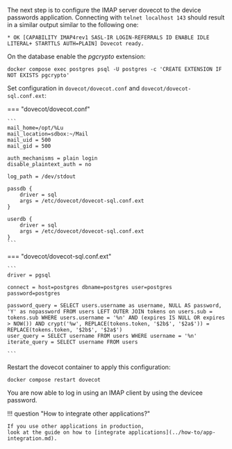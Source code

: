 The next step is to configure the IMAP server dovecot to the device passwords application.
Connecting with `telnet localhost 143` should result in a similar output similar to the following one:

```shell
* OK [CAPABILITY IMAP4rev1 SASL-IR LOGIN-REFERRALS ID ENABLE IDLE LITERAL+ STARTTLS AUTH=PLAIN] Dovecot ready.
```

On the database enable the *pgcrypto* extension:

```shell
docker compose exec postgres psql -U postgres -c 'CREATE EXTENSION IF NOT EXISTS pgcrypto'
```

Set configuration in `dovecot/dovecot.conf` and `dovecot/dovecot-sql.conf.ext`:

=== "dovecot/dovecot.conf"

    ```
    mail_home=/opt/%Lu
    mail_location=sdbox:~/Mail
    mail_uid = 500
    mail_gid = 500
    
    auth_mechanisms = plain login
    disable_plaintext_auth = no
    
    log_path = /dev/stdout
    
    passdb {
        driver = sql
        args = /etc/dovecot/dovecot-sql.conf.ext
    }
    
    userdb {
        driver = sql
        args = /etc/dovecot/dovecot-sql.conf.ext
    }
    ```

=== "dovecot/dovecot-sql.conf.ext"

    ```
    driver = pgsql
    
    connect = host=postgres dbname=postgres user=postgres password=postgres
    
    password_query = SELECT users.username as username, NULL AS password, 'Y' as nopassword FROM users LEFT OUTER JOIN tokens on users.sub = tokens.sub WHERE users.username = '%n' AND (expires IS NULL OR expires > NOW()) AND crypt('%w', REPLACE(tokens.token, '$2b$', '$2a$')) = REPLACE(tokens.token, '$2b$', '$2a$')
    user_query = SELECT username FROM users WHERE username = '%n'
    iterate_query = SELECT username FROM users

    ```

Restart the dovecot container to apply this configuration:

```shell
docker compose restart dovecot
```

You are now able to log in using an IMAP client by using the devicee password. 

!!! question "How to integrate other applications?"

    If you use other applications in production,
    look at the guide on how to [integrate applications](../how-to/app-integration.md).